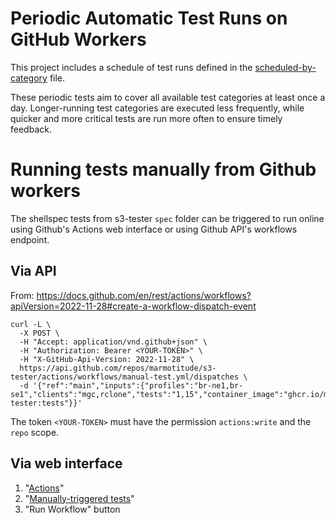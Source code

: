 # Periodic Automatic Test Runs on GitHub Workers

This project includes a schedule of test runs defined in the 
[scheduled-by-category](./scheduled-by-category.yml) file.

These periodic tests aim to cover all available test categories at least once a day. 
Longer-running test categories are executed less frequently, while quicker and more critical tests 
are run more often to ensure timely feedback.

# Running tests manually from Github workers

The shellspec tests from s3-tester `spec` folder can be triggered to run online using Github's
Actions web interface or using Github API's workflows endpoint.

## Via API

From: https://docs.github.com/en/rest/actions/workflows?apiVersion=2022-11-28#create-a-workflow-dispatch-event

```
curl -L \
  -X POST \
  -H "Accept: application/vnd.github+json" \
  -H "Authorization: Bearer <YOUR-TOKEN>" \
  -H "X-GitHub-Api-Version: 2022-11-28" \
  https://api.github.com/repos/marmotitude/s3-tester/actions/workflows/manual-test.yml/dispatches \
  -d '{"ref":"main","inputs":{"profiles":"br-ne1,br-se1","clients":"mgc,rclone","tests":"1,15","container_image":"ghcr.io/marmotitude/s3-tester:tests"}}'
```

The token `<YOUR-TOKEN>` must have the permission `actions:write` and the `repo` scope.

## Via web interface

1. "[Actions](https://github.com/marmotitude/s3-tester/actions)"
1. "[Manually-triggered tests](https://github.com/marmotitude/s3-tester/actions/workflows/manual-test.yml)"
1. "Run Workflow" button
